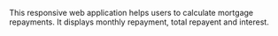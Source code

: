 This responsive web application helps users to calculate mortgage repayments. It displays monthly repayment, total repayent and interest.
